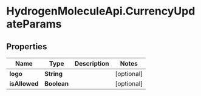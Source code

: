 # HydrogenMoleculeApi.CurrencyUpdateParams

## Properties
Name | Type | Description | Notes
------------ | ------------- | ------------- | -------------
**logo** | **String** |  | [optional] 
**isAllowed** | **Boolean** |  | [optional] 


